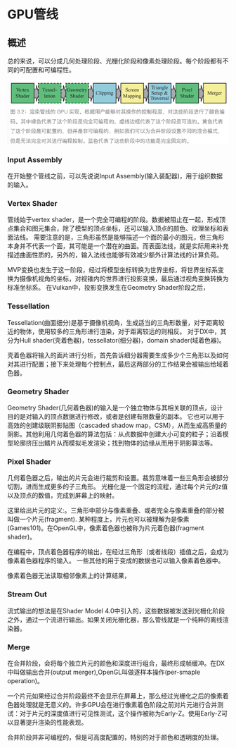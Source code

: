 # GPU管线

## 概述

总的来说，可以分成几何处理阶段、光栅化阶段和像素处理阶段。每个阶段都有不同的可配置和可编程性。

![Alt](./res/GPU_pipeline.png#pic_center)

### Input Assembly

在开始整个管线之前，可以先说说Input Assembly(输入装配器)，用于组织数据的输入。

### Vertex Shader

管线始于vertex shader，是一个完全可编程的阶段。数据被阻止在一起，形成顶点集合和图元集合，除了模型的顶点坐标，还可以输入顶点的颜色、纹理坐标和表面法线。
需要注意的是，三角形虽然是能够描述一个面的最小的图元，但三角形本身并不代表一个面，其可能是一个潜在的曲面。而表面法线，就是实际用来补充描述曲面性质的，另外的，输入法线也能够有效减少额外计算法线的计算负荷。

MVP变换也发生于这一阶段，经过将模型坐标转换为世界坐标，将世界坐标系变换为摄像机视角的坐标，对视锥内的世界进行投影变换，最后通过视角变换转换为标准坐标系。
在Vulkan中，投影变换发生在Geometry Shader阶段之后，

### Tessellation

Tessellation(曲面细分)是基于摄像机视角，生成适当的三角形数量，对于距离较近的物体，使用较多的三角形进行渲染，对于距离较远的则相反。
对于DX中，其分为Hull shader(壳着色器)，tessellator(细分器)，domain shader(域着色器)。

壳着色器将输入的面片进行分析，首先告诉细分器需要生成多少个三角形以及如何对其进行配置；接下来处理每个控制点，最后这两部分的工作结果会被输出给域着色器。

### Geometry Shader

Geometry Shader(几何着色器)的输入是一个独立物体与其相关联的顶点，设计⽬的是对输⼊的顶点数据进⾏修改，或者是创建有限数量的副本。
它也可以⽤于⾼效的创建级联阴影贴图（cascaded shadow map，CSM），从⽽⽣成⾼质量的阴影。其他利⽤⼏何着⾊器的算法包括：从点数据中创建⼤⼩可变的粒⼦；沿着模型轮廓挤压出鳍⽚从⽽模拟⽑发渲染；找到物体的边缘从⽽⽤于阴影算法等。

### Pixel Shader

几何着色器之后，输出的片元会进行裁剪和设置。裁剪意味着一些三角形会被部分切割，进而生成更多的子三角形。
光栅化是一个固定的流程，通过每个片元的z值以及顶点的数值，完成到屏幕上的映射。

这里给出片元的定义:。三⻆形中部分与像素重叠、或者完全与像素重叠的部分被叫做⼀个⽚元(fragment).
某种程度上，片元也可以被理解为是像素(Games101)。在OpenGL中，像素着色器也被称为片元着色器(fragment shader)。

在编程中，顶点着⾊器程序的输出，在经过三⻆形（或者线段）插值之后，会成为像素着⾊器程序的输⼊。
一些其他的用于变成的数据也可以输入像素着色器中。

像素着色器无法读取相邻像素上的计算结果，

### Stream Out

流式输出的想法是在Shader Model 4.0中引⼊的，这些数据被发送到光栅化阶段之外，通过一个流进行输出。如果关闭光栅化器，那么管线就是一个纯粹的离线渲染器。

### Merge

在合并阶段，会将每个独立片元的颜色和深度进行组合，最终形成帧缓冲。在DX中叫做输出合并(output merger),OpenGL叫做逐样本操作(per-smaple operation)。

一个片元如果经过合并阶段最终不会显示在屏幕上，那么经过光栅化之后的像素着色器处理就是无意义的。许多GPU会在进行像素着色阶段之前对片元进行合并测试：对于片元的深度值进行可见性测试，这个操作被称为Early-Z。使用Early-Z可以显著提升渲染的性能表现。

合并阶段并非可编程的，但是可高度配置的，特别的对于颜色和透明度的处理。
